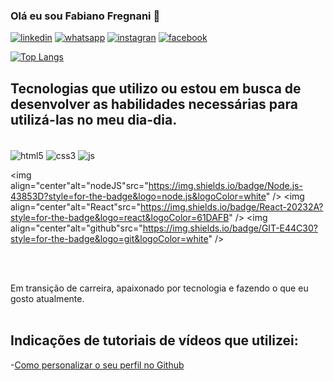 ### Olá eu sou Fabiano Fregnani 👋

[![linkedin](https://img.shields.io/badge/LinkedIn-0077B5?style=for-the-badge&logo=linkedin&logoColor=white)](https://www.linkedin.com/in/fabiano-fregnani-8984051a7/)
[![whatsapp](https://img.shields.io/badge/WhatsApp-25D366?style=for-the-badge&logo=whatsapp&logoColor=white)](https://wa.me/5548996607600?text=Ol%C3%A1,%20qual%20seu%20nome?%20Em%20breve%20respondo....%20)
[![instagran](https://img.shields.io/badge/Instagram-E4405F?style=for-the-badge&logo=instagram&logoColor=white)](https://www.instagram.com/fabiano_fregnani/)
[![facebook](https://img.shields.io/badge/Facebook-1877F2?style=for-the-badge&logo=facebook&logoColor=white)](https://wa.me/5548996607600?text=Ol%C3%A1,%20qual%20seu%20nome?%20Em%20breve%20respondo....%20)

[![Top Langs](https://github-readme-stats.vercel.app/api/top-langs/?username=fregnani123&layout=pie)](https://https://github.com/fregnani123/fregnani123/edit/main/README.md)
## Tecnologias que utilizo ou estou em busca de desenvolver as habilidades necessárias para utilizá-las no meu dia-dia.
 
  
<div style= "display: inline_block"><br>
<img align="center"alt="html5"src="https://img.shields.io/badge/HTML5-E34F26?style=for-the-badge&logo=html5&logoColor=white" />
<img align="center"alt="css3"src="https://img.shields.io/badge/CSS-239120?&style=for-the-badge&logo=css3&logoColor=white" />
<img align="center"alt="js"src="https://img.shields.io/badge/JavaScript-F7DF1E?style=for-the-badge&logo=javascript&logoColor=black" />

<img align="center"alt="nodeJS"src="https://img.shields.io/badge/Node.js-43853D?style=for-the-badge&logo=node.js&logoColor=white" />
<img align="center"alt="React"src="https://img.shields.io/badge/React-20232A?style=for-the-badge&logo=react&logoColor=61DAFB" />
<img align="center"alt="github"src="https://img.shields.io/badge/GIT-E44C30?style=for-the-badge&logo=git&logoColor=white" />
</div>
<br><br>

Em transição de carreira, apaixonado por tecnologia e fazendo o que eu gosto atualmente.<br><br>

## Indicações de tutoriais de vídeos que utilizei:
-[Como personalizar o seu perfil no Github](https://www.youtube.com/watch?v=cRoBt6AZgjc)



